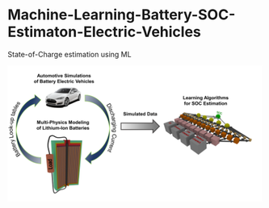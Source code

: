# Machine-Learning-Battery-SOC-Estimaton-Electric-Vehicles

State-of-Charge estimation using ML

![plot](./TOC.png)
